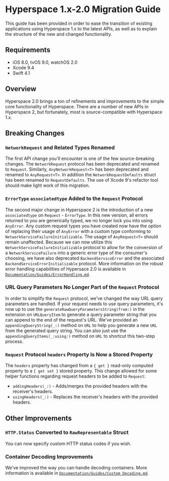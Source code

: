 # Hyperspace 1.x-2.0 Migration Guide

This guide has been provided in order to ease the transition of existing applications using Hyperspace 1.x to the latest APIs, as well as to explain the structure of the new and changed functionality.

## Requirements

- iOS 8.0, tvOS 9.0, watchOS 2.0
- Xcode 9.4
- Swift 4.1

## Overview

Hyperspace 2.0 brings a ton of refinements and improvements to the simple core functionality of Hyperspace. There are a number of new APIs in Hyperspace 2, but fortunately, most is source-compatible with Hyperspace 1.x.

## Breaking Changes

### `NetworkRequest` and Related Types Renamed

The first API change you'll encounter is one of the few source-breaking changes. The `NetworkRequest` protocol has been deprecated and renamed to `Request`. Similarly, `AnyNetworkRequest<T>` has been deprecated and renamed to `AnyRequest<T>`. In addition the `NetworkRequestDefaults` struct has been renamed to `RequestDefaults`. The use of Xcode 9's refactor tool should make light work of this migration.

### `ErrorType` `associatedtype` Added to the `Request` Protocol

The second major change in Hyperspace 2 is the introduction of a new `associatedtype` on `Request` - `ErrorType`. In this new version, all errors returned to you are generically typed, we no longer lock you into using `AnyError`. Any custom request types you have created now have the option of replacing their usage of `AnyError` with a custom type conforming to `NetworkServiceFailureInitializable`. The usage of `AnyRequest<T>` should remain unaffected. Because we can now utilize this `NetworkServiceFailureInitializable` protocol to allow for the conversion of a `NetworkServiceFailure` into a generic error type of the consumer's choosing, we have also deprecated `BackendServiceError` and the associated `BackendServiceErrorInitializable` protocol. More information on the robust error handling capabilities of Hypersace 2.0 is available in [`Documentation/Guides/ErrorHandling.md`](../Guides/ErrorHandling.md).

### URL Query Parameters No Longer Part of the `Request` Protocol

In order to simplify the `Request` protocol, we've changed the way URL query parameters are handled. If your request needs to use query parameters, it's now up to use the `generateRawQueryParametersString(from:)` in the extension on `URLQueryItem` to generate a query parameter string that you can append to the end of the request's URL. We've provided an `appendingQueryString(_:)` method on `URL` to help you generate a new `URL` from the generated query string. You can also just use the `appendingQueryItems(_:using:)` method on `URL` to shortcut this two-step process. 

### `Request` Protocol `headers` Property Is Now a Stored Property

The `headers` property has changed from a `{ get }` read-only computed property to a `{ get set }` stored property. This change allowed for some helper functions regarding request headers to be added to `Request`: 
* `addingHeaders(_:)` - Adds/merges the provided headers with the receiver's headers.
* `usingHeaders(_:)` - Replaces the receiver's headers with the provided headers.

## Other Improvements

### `HTTP.Status` Converted to `RawRepresentable` Struct

You can now specify custom HTTP status codes if you wish.

### Container Decoding Improvements

We've improved the way you can handle decoding containers. More information is available in [`Documentation/Guides/Custom Decoding.md`](../Guides/Custom%20Decoding.md).
